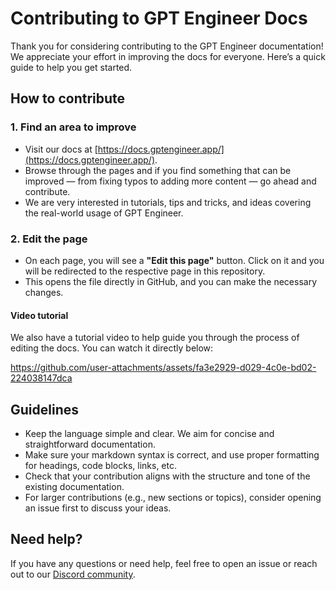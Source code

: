 # Contributing to GPT Engineer Docs

Thank you for considering contributing to the GPT Engineer documentation! We appreciate your effort in improving the docs for everyone. Here’s a quick guide to help you get started.

## How to contribute

### 1. Find an area to improve
- Visit our docs at [https://docs.gptengineer.app/](https://docs.gptengineer.app/).
- Browse through the pages and if you find something that can be improved — from fixing typos to adding more content — go ahead and contribute.
- We are very interested in tutorials, tips and tricks, and ideas covering the real-world usage of GPT Engineer. 

### 2. Edit the page
- On each page, you will see a **"Edit this page"** button. Click on it and you will be redirected to the respective page in this repository.
- This opens the file directly in GitHub, and you can make the necessary changes.

#### Video tutorial

We also have a tutorial video to help guide you through the process of editing the docs. You can watch it directly below:

https://github.com/user-attachments/assets/fa3e2929-d029-4c0e-bd02-224038147dca

## Guidelines

- Keep the language simple and clear. We aim for concise and straightforward documentation.
- Make sure your markdown syntax is correct, and use proper formatting for headings, code blocks, links, etc.
- Check that your contribution aligns with the structure and tone of the existing documentation.
- For larger contributions (e.g., new sections or topics), consider opening an issue first to discuss your ideas.

## Need help?

If you have any questions or need help, feel free to open an issue or reach out to our [Discord community](https://discord.gg/jstGvUnFnm).

